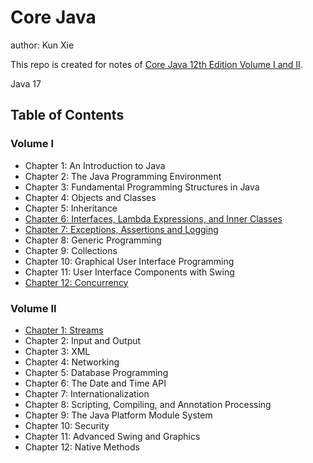 # Core Java

author: Kun Xie

This repo is created for notes of [Core Java 12th Edition Volume I and II](https://horstmann.com/corejava/index.html).

Java 17

## Table of Contents

### Volume I

- Chapter 1: An Introduction to Java
- Chapter 2: The Java Programming Environment
- Chapter 3: Fundamental Programming Structures in Java
- Chapter 4: Objects and Classes
- Chapter 5: Inheritance
- [Chapter 6: Interfaces, Lambda Expressions, and Inner Classes](./Volume%20I/Chapter%206.%20Interfaces%2C%20Lambda%20Expressions%2C%20and%20Inner%20Classes.md)
- [Chapter 7: Exceptions, Assertions and Logging](./Volume%20I/Chapter%207.%20Exceptions%2C%20Assertions%2C%20and%20Logging.md)
- Chapter 8: Generic Programming
- Chapter 9: Collections
- Chapter 10: Graphical User Interface Programming
- Chapter 11: User Interface Components with Swing
- [Chapter 12: Concurrency](./Volume%20I/Chapter%2012.%20Concurrency.md)

### Volume II

- [Chapter 1: Streams](./Volume%20II/Chapter%201.%20Streams.md)
- Chapter 2: Input and Output
- Chapter 3: XML
- Chapter 4: Networking
- Chapter 5: Database Programming
- Chapter 6: The Date and Time API
- Chapter 7: Internationalization
- Chapter 8: Scripting, Compiling, and Annotation Processing
- Chapter 9: The Java Platform Module System
- Chapter 10: Security
- Chapter 11: Advanced Swing and Graphics
- Chapter 12: Native Methods
